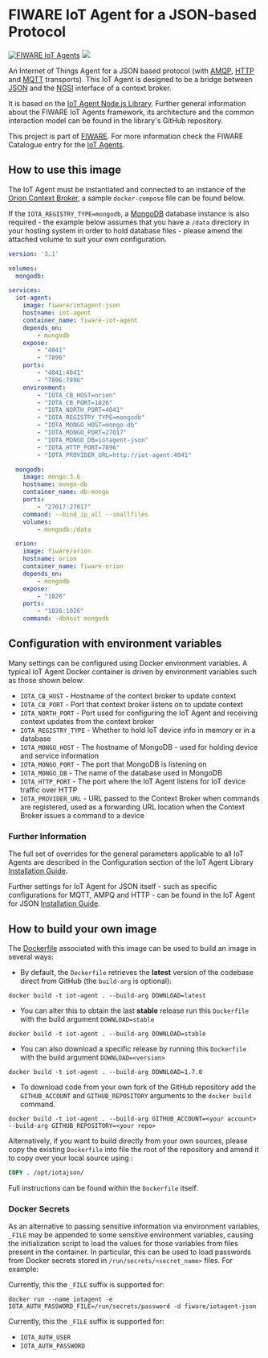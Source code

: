 # FIWARE IoT Agent for a JSON-based Protocol

[![FIWARE IoT Agents](https://nexus.lab.fiware.org/repository/raw/public/badges/chapters/iot-agents.svg)](https://www.fiware.org/developers/catalogue/)
[![](https://nexus.lab.fiware.org/repository/raw/public/badges/stackoverflow/iot-agents.svg)](https://stackoverflow.com/questions/tagged/fiware+iot)

An Internet of Things Agent for a JSON based protocol (with
[AMQP](https://www.amqp.org/), [HTTP](https://www.w3.org/Protocols/) and
[MQTT](https://mqtt.org/) transports). This IoT Agent is designed to be a bridge
between [JSON](https://json.org/) and the
[NGSI](https://swagger.lab.fiware.org/?url=https://raw.githubusercontent.com/Fiware/specifications/master/OpenAPI/ngsiv2/ngsiv2-openapi.json)
interface of a context broker.

It is based on the
[IoT Agent Node.js Library](https://github.com/telefonicaid/iotagent-node-lib).
Further general information about the FIWARE IoT Agents framework, its
architecture and the common interaction model can be found in the library's
GitHub repository.

This project is part of [FIWARE](https://www.fiware.org/). For more information
check the FIWARE Catalogue entry for the
[IoT Agents](https://github.com/Fiware/catalogue/tree/master/iot-agents).

## How to use this image

The IoT Agent must be instantiated and connected to an instance of the [Orion Context Broker](https://fiware-orion.readthedocs.io/en/latest/), a sample `docker-compose` file can be found below.

If the `IOTA_REGISTRY_TYPE=mongodb`, a [MongoDB](https://www.mongodb.com/) database 
instance is also required - the example below assumes that you
have a `/data` directory in your hosting system in order to hold database
files - please amend the attached volume to suit your own configuration.

```yml
version: '3.1'

volumes:
  mongodb:

services:
  iot-agent:
    image: fiware/iotagent-json
    hostname: iot-agent
    container_name: fiware-iot-agent
    depends_on:
        - mongodb
    expose:
        - "4041"
        - "7896"
    ports:
        - "4041:4041"
        - "7896:7896"
    environment:
        - "IOTA_CB_HOST=orion"
        - "IOTA_CB_PORT=1026"
        - "IOTA_NORTH_PORT=4041"
        - "IOTA_REGISTRY_TYPE=mongodb"
        - "IOTA_MONGO_HOST=mongo-db"
        - "IOTA_MONGO_PORT=27017"
        - "IOTA_MONGO_DB=iotagent-json"
        - "IOTA_HTTP_PORT=7896"
        - "IOTA_PROVIDER_URL=http://iot-agent:4041"

  mongodb:
    image: mongo:3.6
    hostname: mongo-db
    container_name: db-mongo
    ports:
        - "27017:27017"
    command: --bind_ip_all --smallfiles
    volumes:
        - mongodb:/data

  orion:
    image: fiware/orion
    hostname: orion
    container_name: fiware-orion
    depends_on:
        - mongodb
    expose:
        - "1026"
    ports:
        - "1026:1026"
    command: -dbhost mongodb
```

## Configuration with environment variables

Many settings can be configured using Docker environment variables. A typical IoT Agent
Docker container is driven by environment variables such as those shown below:

* `IOTA_CB_HOST`  - Hostname of the context broker to update context
* `IOTA_CB_PORT`  - Port that context broker listens on to update context
* `IOTA_NORTH_PORT` - Port used for configuring the IoT Agent and receiving context 
  updates from the context broker
* `IOTA_REGISTRY_TYPE` - Whether to hold IoT device info in memory or in a database
* `IOTA_MONGO_HOST` - The hostname of MongoDB - used for holding device and service
  information
* `IOTA_MONGO_PORT` - The port that MongoDB is listening on
* `IOTA_MONGO_DB` - The name of the database used in MongoDB
* `IOTA_HTTP_PORT` - The port where the IoT Agent listens for IoT device traffic over HTTP
* `IOTA_PROVIDER_URL` - URL passed to the Context Broker when commands are registered,
  used as a forwarding URL location when the Context Broker issues a command to a device

### Further Information

The full set of overrides for the general parameters applicable to all IoT Agents are 
described in the Configuration section of the IoT Agent Library
[Installation Guide](https://iotagent-node-lib.readthedocs.io/en/latest/installationguide/index.html#configuration).

Further settings for IoT Agent for JSON itself - such as specific configurations
for MQTT, AMPQ and HTTP - can be found in the IoT Agent for JSON
[Installation Guide](https://fiware-iotagent-json.rtfd.io/en/latest/installationguide/index.html#configuration).

## How to build your own image

The [Dockerfile](https://github.com/telefonicaid/iotagent-json/blob/master/docker/Dockerfile) associated with this image can be used to build an image in several ways:

* By default, the `Dockerfile` retrieves the **latest** version of the codebase direct from 
  GitHub (the `build-arg` is optional):

```console
docker build -t iot-agent . --build-arg DOWNLOAD=latest
```

* You can alter this to obtain the last **stable** release run this `Dockerfile` with the build
  argument `DOWNLOAD=stable`

```console
docker build -t iot-agent . --build-arg DOWNLOAD=stable
```

* You can also download a specific release by running this `Dockerfile` with the build argument
  `DOWNLOAD=<version>`

```console
docker build -t iot-agent . --build-arg DOWNLOAD=1.7.0
```

* To download code from your own fork of the GitHub repository add the `GITHUB_ACCOUNT` and
  `GITHUB_REPOSITORY` arguments to the `docker build` command.

```console
docker build -t iot-agent . --build-arg GITHUB_ACCOUNT=<your account> --build-arg GITHUB_REPOSITORY=<your repo>
```

Alternatively, if you want to build directly from your own sources, please copy the existing
`Dockerfile` into file the root of the repository and amend it to copy over your local source using :

```Dockerfile
COPY . /opt/iotajson/
```

Full instructions can be found within the `Dockerfile` itself.

### Docker Secrets

As an alternative to passing sensitive information via environment variables, `_FILE` may be appended to some sensitive environment variables, causing the initialization script to load the values for those variables from files present in the container. In particular, this can be used to load passwords from Docker secrets stored in `/run/secrets/<secret_name>` files.
For example:

Currently, this the `_FILE` suffix is supported for:
```console
docker run --name iotagent -e IOTA_AUTH_PASSWORD_FILE=/run/secrets/password -d fiware/iotagent-json
```

Currently, this the `_FILE` suffix is supported for:

* `IOTA_AUTH_USER`
* `IOTA_AUTH_PASSWORD`

